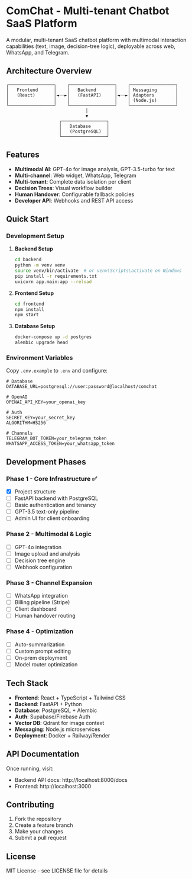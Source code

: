 # ComChat - Multi-tenant Chatbot SaaS Platform

A modular, multi-tenant SaaS chatbot platform with multimodal interaction capabilities (text, image, decision-tree logic), deployable across web, WhatsApp, and Telegram.

## Architecture Overview

```
┌─────────────────┐    ┌─────────────────┐    ┌─────────────────┐
│   Frontend      │    │   Backend       │    │ Messaging       │
│   (React)       │◄──►│   (FastAPI)     │◄──►│ Adapters        │
│                 │    │                 │    │ (Node.js)       │
└─────────────────┘    └─────────────────┘    └─────────────────┘
                              │
                              ▼
                    ┌─────────────────┐
                    │   Database      │
                    │   (PostgreSQL)  │
                    └─────────────────┘
```

## Features

- **Multimodal AI**: GPT-4o for image analysis, GPT-3.5-turbo for text
- **Multi-channel**: Web widget, WhatsApp, Telegram
- **Multi-tenant**: Complete data isolation per client
- **Decision Trees**: Visual workflow builder
- **Human Handover**: Configurable fallback policies
- **Developer API**: Webhooks and REST API access

## Quick Start

### Development Setup

1. **Backend Setup**
   ```bash
   cd backend
   python -m venv venv
   source venv/bin/activate  # or venv\Scripts\activate on Windows
   pip install -r requirements.txt
   uvicorn app.main:app --reload
   ```

2. **Frontend Setup**
   ```bash
   cd frontend
   npm install
   npm start
   ```

3. **Database Setup**
   ```bash
   docker-compose up -d postgres
   alembic upgrade head
   ```

### Environment Variables

Copy `.env.example` to `.env` and configure:

```env
# Database
DATABASE_URL=postgresql://user:password@localhost/comchat

# OpenAI
OPENAI_API_KEY=your_openai_key

# Auth
SECRET_KEY=your_secret_key
ALGORITHM=HS256

# Channels
TELEGRAM_BOT_TOKEN=your_telegram_token
WHATSAPP_ACCESS_TOKEN=your_whatsapp_token
```

## Development Phases

### Phase 1 - Core Infrastructure ✅
- [x] Project structure
- [ ] FastAPI backend with PostgreSQL
- [ ] Basic authentication and tenancy
- [ ] GPT-3.5 text-only pipeline
- [ ] Admin UI for client onboarding

### Phase 2 - Multimodal & Logic
- [ ] GPT-4o integration
- [ ] Image upload and analysis
- [ ] Decision tree engine
- [ ] Webhook configuration

### Phase 3 - Channel Expansion
- [ ] WhatsApp integration
- [ ] Billing pipeline (Stripe)
- [ ] Client dashboard
- [ ] Human handover routing

### Phase 4 - Optimization
- [ ] Auto-summarization
- [ ] Custom prompt editing
- [ ] On-prem deployment
- [ ] Model router optimization

## Tech Stack

- **Frontend**: React + TypeScript + Tailwind CSS
- **Backend**: FastAPI + Python
- **Database**: PostgreSQL + Alembic
- **Auth**: Supabase/Firebase Auth
- **Vector DB**: Qdrant for image context
- **Messaging**: Node.js microservices
- **Deployment**: Docker + Railway/Render

## API Documentation

Once running, visit:
- Backend API docs: http://localhost:8000/docs
- Frontend: http://localhost:3000

## Contributing

1. Fork the repository
2. Create a feature branch
3. Make your changes
4. Submit a pull request

## License

MIT License - see LICENSE file for details